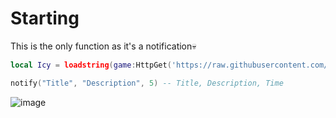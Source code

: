 # Starting
This is the only function as it's a notification💀
```lua
local Icy = loadstring(game:HttpGet('https://raw.githubusercontent.com/SeasonalKirito/UI-s/main/Notifications/Icy.folder/Icy.lua'))()

notify("Title", "Description", 5) -- Title, Description, Time
```
![image](https://user-images.githubusercontent.com/99521865/218185200-70e672c8-3ea9-4bcd-862a-ad6f01a0ea27.png)
